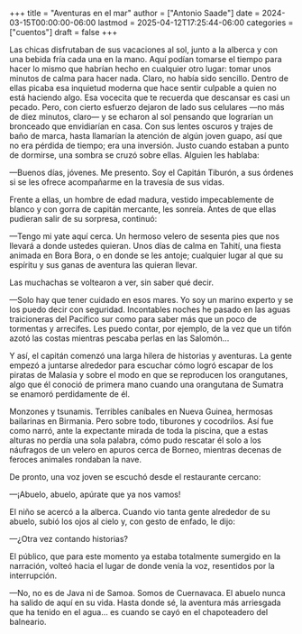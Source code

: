 +++
title = "Aventuras en el mar"
author = ["Antonio Saade"]
date = 2024-03-15T00:00:00-06:00
lastmod = 2025-04-12T17:25:44-06:00
categories = ["cuentos"]
draft = false
+++

Las chicas disfrutaban de sus vacaciones al sol, junto a la alberca y con una bebida fría cada una en la mano. Aquí podían tomarse el tiempo para hacer lo mismo que habrían hecho en cualquier otro lugar: tomar unos minutos de calma para hacer nada. Claro, no había sido sencillo. Dentro de ellas picaba esa inquietud moderna que hace sentir culpable a quien no está haciendo algo. Esa vocecita que te recuerda que descansar es casi un pecado. Pero, con cierto esfuerzo dejaron de lado sus celulares —no más de diez minutos, claro— y se echaron al sol pensando que lograrían un bronceado que envidiarían en casa. Con sus lentes oscuros y trajes de baño de marca, hasta llamarían la atención de algún joven guapo, así que no era pérdida de tiempo; era una inversión. Justo cuando estaban a punto de dormirse, una sombra se cruzó sobre ellas. Alguien les hablaba:

—Buenos días, jóvenes. Me presento. Soy el Capitán Tiburón, a sus órdenes si se les ofrece acompañarme en la travesía de sus vidas.

Frente a ellas, un hombre de edad madura, vestido impecablemente de blanco y con gorra de capitán mercante, les sonreía. Antes de que ellas pudieran salir de su sorpresa, continuó:

—Tengo mi yate aquí cerca. Un hermoso velero de sesenta pies que nos llevará a donde ustedes quieran. Unos días de calma en Tahití, una fiesta animada en Bora Bora, o en donde se les antoje; cualquier lugar al que su espíritu y sus ganas de aventura las quieran llevar.

Las muchachas se voltearon a ver, sin saber qué decir.

—Solo hay que tener cuidado en esos mares. Yo soy un marino experto y se los puedo decir con seguridad. Incontables noches he pasado en las aguas traicioneras del Pacífico sur como para saber más que un poco de tormentas y arrecifes. Les puedo contar, por ejemplo, de la vez que un tifón azotó las costas mientras pescaba perlas en las Salomón...

Y así, el capitán comenzó una larga hilera de historias y aventuras. La gente empezó a juntarse alrededor para escuchar cómo logró escapar de los piratas de Malasia y sobre el modo en que se reproducen los orangutanes, algo que él conoció de primera mano cuando una orangutana de Sumatra se enamoró perdidamente de él.

Monzones y tsunamis. Terribles caníbales en Nueva Guinea, hermosas bailarinas en Birmania. Pero sobre todo, tiburones y cocodrilos. Así fue como narró, ante la expectante mirada de toda la piscina, que a estas alturas no perdía una sola palabra, cómo pudo rescatar él solo a los náufragos de un velero en apuros cerca de Borneo, mientras decenas de feroces animales rondaban la nave.

De pronto, una voz joven se escuchó desde el restaurante cercano:

—¡Abuelo, abuelo, apúrate que ya nos vamos!

El niño se acercó a la alberca. Cuando vio tanta gente alrededor de su abuelo, subió los ojos al cielo y, con gesto de enfado, le dijo:

—¿Otra vez contando historias?

El público, que para este momento ya estaba totalmente sumergido en la narración, volteó hacia el lugar de donde venía la voz, resentidos por la interrupción.

—No, no es de Java ni de Samoa. Somos de Cuernavaca. El abuelo nunca ha salido de aquí en su vida. Hasta donde sé, la aventura más arriesgada que ha tenido en el agua... es cuando se cayó en el chapoteadero del balneario.
